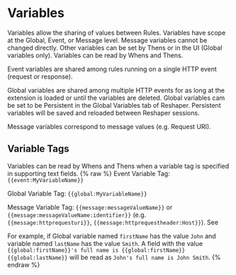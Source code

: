 # Variables

Variables allow the sharing of values between Rules. Variables have scope at the Global, Event, or Message level. Message variables cannot be changed directly. Other variables can be set by Thens or in the UI (Global variables only). Variables can be read by Whens and Thens.

Event variables are shared among rules running on a single HTTP event (request or response).

Global variables are shared among multiple HTTP events for as long at the extension is loaded or until the variables are deleted. Global variables cam be set to be Persistent in the Global Variables tab of Reshaper. Persistent variables will be saved and reloaded between Reshaper sessions.

Message variables correspond to message values (e.g. Request URI).

## Variable Tags

Variables can be read by Whens and Thens when a variable tag is specified in supporting text fields.
{% raw %}
Event Variable Tag: `{{event:MyVariableName}}`

Global Variable Tag: `{{global:MyVariableName}}`

Message Variable Tag: `{{message:messageValueName}}` or `{{message:messageValueName:identifier}}` (e.g. `{{message:httprequesturi}}`, `{{message:httprequestheader:Host}}`). See 

For example, if Global variable named `firstName` has the value `John` and variable named `lastName` has the value `Smith`. A field with the value `{{global:firstName}}'s full name is {{global:firstName}} {{global:lastName}}` will be read as `John's full name is John Smith`.
{% endraw %}
